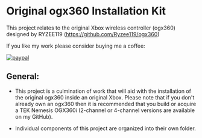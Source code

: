 # Original ogx360 Installation Kit

This project relates to the original Xbox wireless controller (ogx360) designed by RYZEE119 (https://github.com/Ryzee119/ogx360)

If you like my work please consider buying me a coffee:

[![paypal](https://img.shields.io/badge/Donate-PayPal-green.svg)](https://www.paypal.com/donate?hosted_button_id=CLXCUTHK6YQQQ)<br>

## General:
* This project is a culmination of work that will aid with the installation of the original ogx360 inside an original Xbox.  Please note that if you don't already own an ogx360 then it is recommended that you build or acquire a TEK Nemesis OGX360i (2-channel or 4-channel versions are available on my GitHub).

* Individual components of this project are organized into their own folder.


